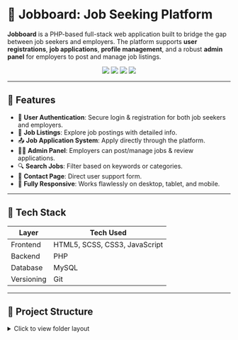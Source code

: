 # 💼 Jobboard: Job Seeking Platform

**Jobboard** is a PHP-based full-stack web application built to bridge the gap between job seekers and employers. The platform supports **user registrations**, **job applications**, **profile management**, and a robust **admin panel** for employers to post and manage job listings.

<p align="center">
  <img src="https://img.shields.io/badge/Built%20With-PHP-blue?style=for-the-badge&logo=php&logoColor=white">
  <img src="https://img.shields.io/badge/Database-MySQL-yellow?style=for-the-badge&logo=mysql&logoColor=black">
  <img src="https://img.shields.io/badge/Styling-HTML5%2C%20SCSS%2C%20CSS3-orange?style=for-the-badge&logo=css3&logoColor=white">
  <img src="https://img.shields.io/badge/Version%20Control-Git-black?style=for-the-badge&logo=git&logoColor=white">
</p>

---

## 📌 Features

- 🔐 **User Authentication**: Secure login & registration for both job seekers and employers.
- 📃 **Job Listings**: Explore job postings with detailed info.
- 📤 **Job Application System**: Apply directly through the platform.
- 🧑‍💼 **Admin Panel**: Employers can post/manage jobs & review applications.
- 🔍 **Search Jobs**: Filter based on keywords or categories.
- 💬 **Contact Page**: Direct user support form.
- 📱 **Fully Responsive**: Works flawlessly on desktop, tablet, and mobile.

---

## 🧰 Tech Stack

| Layer       | Tech Used                  |
|-------------|----------------------------|
| Frontend    | HTML5, SCSS, CSS3, JavaScript |
| Backend     | PHP                         |
| Database    | MySQL                       |
| Versioning  | Git                         |

---

## 📁 Project Structure

<details>
<summary>Click to view folder layout</summary>

```bash
Jobboard-Job-Seeking-Platform/
├── admin-panel/       # Admin dashboard and tools
├── auth/              # Login, Register, Logout functionality
├── categories/        # Job categories management
├── config/            # Database connection and settings
├── css/               # Compiled CSS
├── fonts/             # Custom fonts
├── general/           # Utility and helper scripts
├── images/            # Images and assets
├── includes/          # Reusable UI components (e.g. header.php)
├── jobs/              # Job-related logic and views
├── js/                # Frontend JS
├── scss/              # Styling sources
├── users/             # User profile handling
├── 404.php            # Custom error page
├── about.php          # About Us page
├── contact.php        # Contact form
├── index.php          # Landing/Home page
├── search.php         # Search result page
└── README.md          # 📘 This file





| Page                  | Preview                             |
| --------------------- | ----------------------------------- |
| 🏠 Home Page          | ![Home](image/homepage.png)         |
| ℹ️ About Page         | ![About](image/about.png)           |
| 📞 Contact Page       | ![Contact](image/contact.png)       |
| 🔎 Job Search Page    | ![Search](image/search.png)         |
| 🧾 Application Form   | ![Apply](image/apply.png)           |
| 🧑‍💼 Admin Dashboard. |[Admin(imageadmin-dashboard.png).



⚙️ Getting Started

✅ Prerequisites

PHP 7.x or above

MySQL Server

Apache/Nginx Web Server (XAMPP/WAMP recommended)

Git (for cloning)

🚦 Installation Guide

Clone the Repository

git clone https://github.com/bhaktofmahakal/Jobboard-Job-Seeking-Platform.git
cd Jobboard-Job-Seeking-Platform
Set Up the Database

Create a new MySQL database named jobboard

Import the provided .sql file (if available) located in the config/ folder

Configure DB Credentials
Open the file at: config/config.php

define('DB_SERVER', 'localhost');
define('DB_USERNAME', 'root');
define('DB_PASSWORD', '');
define('DB_NAME', 'jobboard');
Run Locally

Place the project folder in the htdocs/ directory of XAMPP or root of your web server

Start Apache & MySQL

Visit in browser:

http://localhost/Jobboard-Job-Seeking-Platform/

🤝 Contributing

We love contributions! Follow the steps below:

Fork the repository

Create your feature branch


git checkout -b feature/YourFeature

Commit your changes


git commit -m "Add YourFeature"

Push to your branch

git push origin feature/YourFeature

Open a Pull Request with details and screenshots!

📄 License


This project is licensed under the MIT License.
Feel free to use, modify, and distribute.

📬 Contact


Developer: Utsav Mishra
📧 Email: utsavmishraa005@gmail.com
🌐 GitHub: github.com/bhaktofmahakal
🔗 LinkedIn: linkedin.com/in/utsav-mishra1